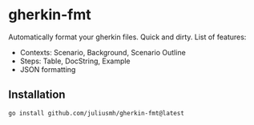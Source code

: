 # gherkin-fmt

Automatically format your gherkin files. Quick and dirty. List of features:

- Contexts: Scenario, Background, Scenario Outline
- Steps: Table, DocString, Example
- JSON formatting

## Installation
```bash
go install github.com/juliusmh/gherkin-fmt@latest
```